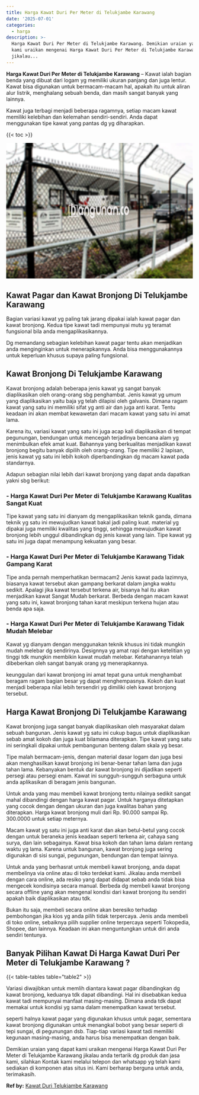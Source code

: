 ```yaml
---
title: Harga Kawat Duri Per Meter di Telukjambe Karawang
date: '2025-07-01'
categories:
  - harga
description: >-
  Harga Kawat Duri Per Meter di Telukjambe Karawang. Demikian uraian yang dapat
  kami uraikan mengenai Harga Kawat Duri Per Meter di Telukjambe Karawang
  jikalau...
---
```


**Harga Kawat Duri Per Meter di Telukjambe Karawang** – Kawat ialah bagian benda yang dibuat dari logam yg memiliki ukuran panjang dan juga lentur. Kawat bisa digunakan untuk bermacam-macam hal, apakah itu untuk aliran alur listrik, menghalang sebuah benda, dan masih sangat banyak yang lainnya.

Kawat juga terbagi menjadi beberapa ragamnya, setiap macam kawat memiliki kelebihan dan kelemahan sendiri-sendiri. Anda dapat menggunakan tipe kawat yang pantas dg yg diharapkan.

{{< toc >}}

![Harga Kawat Duri Per Meter di Telukjambe Karawang](/images/jual-kawat-murah04.png)

## Kawat Pagar dan Kawat Bronjong Di Telukjambe Karawang

Bagian variasi kawat yg paling tak jarang dipakai ialah kawat pagar dan kawat bronjong. Kedua tipe kawat tadi mempunyai mutu yg teramat fungsional bila anda mengaplikasikannya.

Dg memandang sebagian kelebihan kawat pagar tentu akan menjadikan anda menginginkan untuk menerapkannya. Anda bisa menggunakannya untuk keperluan khusus supaya paling fungsional.

## Kawat Bronjong Di Telukjambe Karawang

Kawat bronjong adalah beberapa jenis kawat yg sangat banyak diaplikasikan oleh orang-orang sbg penghambat. Jenis kawat yg umum yang diaplikasikan yaitu baja yg telah dilapisi oleh galvanis. Dimana ragam kawat yang satu ini memiliki sifat yg anti air dan juga anti karat. Tentu keadaan ini akan membat kewawetan dari macam kawat yang satu ini amat lama.

Karena itu, variasi kawat yang satu ini juga acap kali diaplikasikan di tempat pegunungan, bendungan untuk mencegah terjadinya bencana alam yg menimbulkan efek amat kuat. Bahannya yang berkualitas menjadikan kawat bronjong begitu banyak dipilih oleh orang-orang. Tipe memiliki 2 lapisan, jenis kawat yg satu ini lebih kokoh diperbandingkan dg macam kawat pada standarnya.

Adapun sebagian nilai lebih dari kawat bronjong yang dapat anda dapatkan yakni sbg berikut:

### \- Harga Kawat Duri Per Meter di Telukjambe Karawang Kualitas Sangat Kuat

Tipe kawat yang satu ini dianyam dg mengaplikasikan teknik ganda, dimana teknik yg satu ini mewujudkan kawat bakal jadi paling kuat. material yg dipakai juga memiliki kwalitas yang tinggi, sehingga mewujudkan kawat bronjong lebih unggul dibandingkan dg jenis kawat yang lain. Tipe kawat yg satu ini juga dapat menampung kekuatan yang besar.

### \- Harga Kawat Duri Per Meter di Telukjambe Karawang Tidak Gampang Karat

Tipe anda pernah memperhatikan bermacam2 Jenis kawat pada lazimnya, biasanya kawat tersebut akan gampang berkarat dalam jangka waktu sedikit. Apalagi jika kawat tersebut terkena air, bisanya hal itu akan menjadikan kawat Sangat Mudah berkarat. Berbeda dengan macam kawat yang satu ini, kawat bronjong tahan karat meskipun terkena hujan atau benda apa saja.

### \- Harga Kawat Duri Per Meter di Telukjambe Karawang Tidak Mudah Melebar

Kawat yg dianyam dengan menggunakan teknik khusus ini tidak mungkin mudah melebar dg sendirinya. Designnya yg amat rapi dengan ketelitian yg tinggi tdk mungkin membikin kawat mudah melebar. Ketahanannya telah dibeberkan oleh sangat banyak orang yg menerapkannya.

keunggulan dari kawat bronjong ini amat tepat guna untuk menghambat beragam ragam bagian besar yg dapat menghempasnya. Kokoh dan kuat menjadi beberapa nilai lebih tersendiri yg dimiliki oleh kawat bronjong tersebut.

## Harga Kawat Bronjong Di Telukjambe Karawang

Kawat bronjong juga sangat banyak diaplikasikan oleh masyarakat dalam sebuah bangunan. Jenis kawat yg satu ini cukup bagus untuk diaplikasikan sebab amat kokoh dan juga kuat bilamana diterapkan. Tipe kawat yang satu ini seringkali dipakai untuk pembangunan benteng dalam skala yg besar.

Tipe malah bermacam-jenis, dengan material dasar logam dan juga besi akan menghasilkan kawat bronjong ini benar-benar tahan lama dan juga tahan lama. Kebanyakan bentuk dar kawat bronjong ini dijadikan seperti persegi atau persegi enam. Kawat ini sungguh-sungguh serbaguna untuk anda aplikasikan di beragam jenis bangunan.

Untuk anda yang mau membeli kawat bronjong tentu nilainya sedikit sangat mahal dibandingi dengan harga kawat pagar. Untuk harganya ditetapkan yang cocok dengan dengan ukuran dan juga kwalitas bahan yang diterapkan. Harga kawat bronjong muli dari Rp. 90.000 sampai Rp. 300.0000 untuk setiap meternya.

Macam kawat yg satu ini juga anti karat dan akan betul-betul yang cocok dengan untuk beraneka jenis keadaan seperti terkena air, cahaya sang surya, dan lain sebagainya. Kawat bisa kokoh dan tahan lama dalam rentang waktu yg lama. Karena untuk bangunan, kawat bronjong juga sering digunakan di sisi sungai, pegunungan, bendungan dan tempat lainnya.

Untuk anda yang berhasrat untuk membeli kawat bronjong, anda dapat membelinya via online atau di toko terdekat kami. Jikalau anda membeli dengan cara online, ada resiko yang dapat didapat sebab anda tidak bisa mengecek kondisinya secara manual. Berbeda dg membeli kawat bronjong secara offline yang akan mengenal kondisi dari kawat bronjong itu sendiri apakah baik diaplikasikan atau tdk.

Bukan itu saja, membeli secara online akan beresiko terhadap pembohongan jika kios yg anda pilih tidak terpercaya. Jenis anda membeli di toko online, sebaiknya pilih supplier online terpercaya seperti Tokopedia, Shopee, dan lainnya. Keadaan ini akan menguntungkan untuk diri anda sendiri tentunya.

## Banyak Pilihan Kawat Di Harga Kawat Duri Per Meter di Telukjambe Karawang ?

{{< table-tables table="table2" >}}

Variasi diwajibkan untuk memlih diantara kawat pagar dibandingkan dg kawat bronjong, keduanya tdk dapat dibandingi. Hal ini disebabkan kedua kawat tadi mempunyai manfaat masing-masing. Dimana anda tdk dapat memakai untuk kondisi yg sama dalam menempatkan kawat tersebut.

seperti halnya kawat pagar yang digunakan khusus untuk pagar, sementara kawat bronjong digunakan untuk menangkal bobot yang besar seperti di tepi sungai, di pegunungan dsb. Tiap-tiap variasi kawat tadi memiliki kegunaan masing-masing, anda harus bisa menempatkan dengan baik.

Demikian uraian yang dapat kami uraikan mengenai Harga Kawat Duri Per Meter di Telukjambe Karawang jikalau anda tertarik dg produk dan jasa kami, silahkan Kontak kami melalui telepon dan whatsapp yg telah kami sediakan di komponen atas situs ini. Kami berharap berguna untuk anda, terimakasih.

**Ref by:** [Kawat Duri Telukjambe Karawang](https://id.wikipedia.org/wiki/Kawat)
